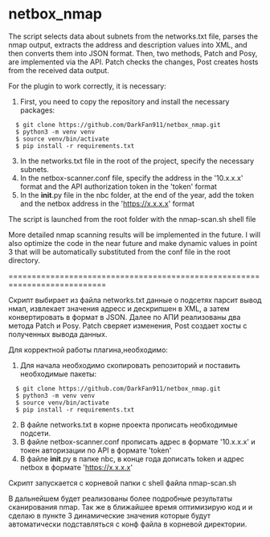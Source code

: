 # netbox_nmap

The script selects data about subnets from the networks.txt file, parses the nmap output, extracts the address and description values ​​into XML, and then converts them into JSON format.
Then, two methods, Patch and Posy, are implemented via the API. Patch checks the changes, Post creates hosts from the received data output.

For the plugin to work correctly, it is necessary:

1. First, you need to copy the repository and install the necessary packages:
```  
  $ git clone https://github.com/DarkFan911/netbox_nmap.git
  $ python3 -m venv venv
  $ source venv/bin/activate
  $ pip install -r requirements.txt
```

3. In the networks.txt file in the root of the project, specify the necessary subnets.
4. In the netbox-scanner.conf file, specify the address in the '10.x.x.x' format and the API authorization token in the 'token' format
5. In the __init__.py file in the nbc folder, at the end of the year, add the token and the netbox address in the 'https://x.x.x.x' format

The script is launched from the root folder with the nmap-scan.sh shell file

More detailed nmap scanning results will be implemented in the future.
I will also optimize the code in the near future and make dynamic values ​​in point 3 that will be automatically substituted from the conf file in the root directory.

===========================================================================

Скрипт выбирает из файла networks.txt данные о подсетях парсит вывод нмап, извлекает значения адресс и дескрипшен в XML, а затем конвертировать в формат в JSON.
Далее по АПИ реализованы два метода Patch и Posy. Patch сверяет изменения, Post создает хосты с полученных вывода данных.

Для корректной работы плагина,необходимо:

1. Для начала необходимо скопировать репозиторий и поставить необходимые пакеты:
```
  $ git clone https://github.com/DarkFan911/netbox_nmap.git
  $ python3 -m venv venv
  $ source venv/bin/activate
  $ pip install -r requirements.txt 
```

2. В файле networks.txt в корне проекта прописать необходимые подсети.
3. В файле netbox-scanner.conf прописать адрес в формате '10.x.x.x' и токен авторизации по API в формате 'token'
4. В файле __init__.py  в папке nbc, в конце года дописать token и адрес netbox в формате 'https://x.x.x.x'

Скрипт запускается с корневой папки с shell файла nmap-scan.sh

В дальнейшем будет реализованы более подробные результаты сканирования nmap.
Так же в ближайшее время оптимизирую код и и сделаю в пункте 3 динамические значения которые будут автоматически подставляться с конф файла в корневой директории.
